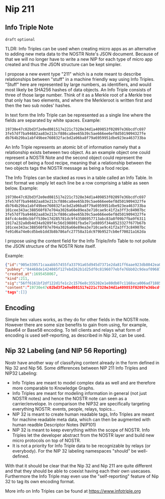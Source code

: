 Nip 211
=======

Info Triple Note
----------------

`draft` `optional` 

TLDR: Info Triples can be used when creating micro apps as an alternative to adding new meta data to the NOSTR Note's JSON document. 
Because of that we will no longer have to write a new NIP for each type of micro app created and thus the JSON structure can be kept simpler.

I propose a new event type "211" which is a note meant to describe relationships between "stuff" in a machine friendly way using Info Triples.
"Stuff" here are represented by large numbers, as identifiers, and would most likely be SHA256 hashes of data objects.
An Info Triple consists of three of those large number.
Think of it as a Merkle root of a Merkle tree that only has two elements, and where the Merkleroot is written first and then the two sub nodes' hashes. 

In text form the Info Triple can be represented as a single line where the fields are separated by white spaces.
Example:
```
19730e47c02bd3f2e0ed081517e221c7328e34d1a409853f02097e36bcdfc697 3fe57df7ba94682aa83e213cf886ca8ee65b39c5ae666ee6ef8d5019094327fe db764b29ba1abf49bee760832facbd2a96ba8f79a6959951dbe923ea463733ba
```

An Info Triple represents an atomic bit of information namely that a relationship exists between two object. 
As an example object one could represent a NOSTR Note and the second object could represent the concept of being a food recipe, meaning that a relationship between the two objects tags the NOSTR message as being a food recipe. 

The Info Triples can be stacked as rows in a table called an Info Table. 
In text format we simply let each line be a row comprising a table as seen below.
Example:
```
19730e47c02bd3f2e0ed081517e221c7328e34d1a409853f02097e36bcdfc697 3fe57df7ba94682aa83e213cf886ca8ee65b39c5ae666ee6ef8d5019094327fe db764b29ba1abf49bee760832facbd2a96ba8f79a6959951dbe923ea463733ba
101cee343ac388560f87e704a3026a66e89ea3e710cae9c41f2a3ff3c84907bc 3fe57df7ba94682aa83e213cf886ca8ee65b39c5ae666ee6ef8d5019094327fe 84fc4c4e86cbbff530e17d285781dc9f43586957713abc83a8f09b7fba9f6311
1917a232a8db4d34a9289f4c56d198801fba5e71e8895f34a8523327f677b67b 101cee343ac388560f87e704a3026a66e89ea3e710cae9c41f2a3ff3c84907bc fe91d6a74e0cd5beb1dd3b8b786afc27758a31dc979b9527cb0ef70021a162da
```

I propose using the content field for the Info Triple/Info Table to not pollute the JSON structure of the NOSTR Note itself.

Example:
```json
{"id":"905e339571caaabb57455fa33791a65d945d7371e2da81ff6aae923db8042ea0",
"pubkey":"84468de1424085f127ebd262b1d25df0c8196077ebfe76bb02c9deaf09687dee",
"created_at":1695458067,
"kind":211,
"sig":"56ff6161bf2df122d1fe1c2c1576e8c355202e1e80db07c1168aca006ad7188562a7e89394cadf5c7f123007c7ce81ae72e9688fa19a365e2d66866157425b95",
"content":”19730e47c02bd3f2e0ed081517e221c7328e34d1a409853f02097e36bcdfc697 3fe57df7ba94682aa83e213cf886ca8ee65b39c5ae666ee6ef8d5019094327fe db764b29ba1abf49bee760832facbd2a96ba8f79a6959951dbe923ea463733ba",
"tags":[]}
```

Encoding
--------
Simple hex values works, as they do for other fields in the NOSTR note.
However there are some size benefits to gain from using, for example, Base64 or Base58 encoding.
To tell clients and relays what form of encoding is used self-reporting, as described in Nip 32, can be used.

Nip 32 Labeling (and NIP 56 Reporting)
----------------------------------
Nostr have another way of classifying content already in the form defined in Nip 32 and Nip 56.
Some differences between NIP 211 Info Triples and NIP32 Labeling:
- Info Triples are meant to model complex data as well and are therefore more comparable to Knowledge Graphs.
- Info Triples are meant for modeling information in general (not just NOSTR notes) and hence the NOSTR note can seen as a carrier/envelope. In comparison the NIP32 are specifically targeting everything NOSTR: events, people, relays, topics...  
- NIP 32 is meant to create human readable tags, Info Triples are meant for machine readable meta data, which can then be augmented with human readble Descriptor Notes (NIP101) 
- NIP 32 is meant to keep everything within the scope of NOSTR. Info Triples let the developer abstract from the NOSTR layer and build new micro protocols on top of NOSTR.
- It is not a priority for Info Triple data to be recognizable by relays (or everybody). For the NIP 32 labeling namespaces "should" be well-defined. 

With that it should be clear that the Nip 32 and Nip 211 are quite different and that they should be able to coexist having each their own usecases.
Furthermore the Info Triple may even use the "self-reporting" feature of Nip 32 to tag its own encoding format.

More info on Info Triples can be found at https://www.infotriple.org

